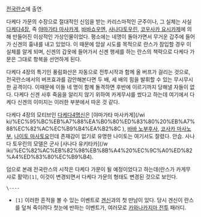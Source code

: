 [전국란스](%EC%A0%84%EA%B5%AD%EB%9E%80%EC%8A%A4.md)에 출연.

다케다 가문의 수장으로 절대적인 신임을 받는 카리스마적인 군주이나, 그 실체는 사실 [다케다4장](%EB%8B%A4%EC%BC%80%EB%8B%A4%204%EC%9E%A5.md), 즉 [야마가타 마사카게](%EC%95%BC%EB%A7%88%EA%B0%80%ED%83%80%20%EB%A7%88%EC%82%AC%EC%B9%B4%EA%B2%8C.md), [바바쇼우엔](%EB%B0%94%EB%B0%94%20%EC%87%BC%EC%9A%B0%EC%97%94.md), [사나다토우린](%EC%82%AC%EB%82%98%EB%8B%A4%20%ED%86%A0%EC%9A%B0%EB%A6%B0.md), [코우사카 요시카제](%EC%BD%94%EC%9A%B0%EC%82%AC%EC%B9%B4%20%EC%9A%94%EC%8B%9C%EC%B9%B4%EC%A0%9C.md)에 의해 만들어진 이상적인 가상인물이었다. 평소에는 네명이 돌아가면서 무거운 갑주에 들어가 신겐의 흉내를 내고 있었다. 이
때문에 암살 시도를 목적으로 란스가 잠입할 경우 이 실체를 알게 되며, 신겐의 갑옷에 들어가서 신겐 행세를 하는 란스의 책략으로 다케다
가문은 그대로 항복을 선언하게 된다.

다케다 4장의 특기인 풍림화산은 자동으로 전투시작과 함께 올 버프가 걸리는 것으로, 전국란스에서의 버프효과를 감안해본다면 두 배, 세 배의
힘을 발휘할 수 있는 무시무시한 공격이다. 이때문에 이들 네 명이 함께 돌격하면 후반에 이르기까지 당해낼 자들이 없다. 다케다 신겐 사후
죽음을 알리지 않기 위하여 카게무샤를 썼다고 하는데 여기에서 다케다 신겐의 이미지는 이러한 부분에서 따온 것 같다.

다케다 4장의 모티브인 [다케다4명신](%EB%8B%A4%EC%BC%80%EB%8B%A4%204%EB%AA%85%EC%8B%A0.md)은 [야마가타 마사카게](/wi
ki/%EC%95%BC%EB%A7%88%EA%B0%80%ED%83%80%20%EB%A7%88%EC%82%AC%EC%B9%B4%EA%B2%8C
), [바바 노부후사](%EB%B0%94%EB%B0%94%20%EB%85%B8%EB%B6%80%ED%9B%84%EC%82%AC.md),
[코사카 마사노부](%EC%BD%94%EC%82%AC%EC%B9%B4%20%EB%A7%88%EC%82%AC%EB%85%B8%EB%B6%80.md), [나이토 마사토요](%EB%82%98%EC%9D%B4%ED%86%A0%20%EB%A7%88%EC%82%AC%ED%86%A0%EC%9A%94.md)인데 존재감이 없기로 유명한 나이토는 여기서도 잘렸다. 안습. 사나다 토우린의 모델은 군사 [사나다 유키타카](/w
iki/%EC%82%AC%EB%82%98%EB%8B%A4%20%EC%9C%A0%ED%82%A4%ED%83%80%EC%B9%B4).

덤으로 본래 전국란스의 시작은 다케다 가문이 될 예정이었다고 하는데(란스가 카게무샤로 활약)`[1]`, 이것이 변경되면서 다케다 가문의
형태도 변경된 것으로 보인다.

`\----`

  * `[1]` 이러한 흔적을 볼 수 있는 이벤트로 [겐신](%EC%9A%B0%EC%97%90%EC%8A%A4%EA%B8%B0%20%EA%B2%90%EC%8B%A0%28%EB%9E%80%EC%8A%A4%20%EC%8B%9C%EB%A6%AC%EC%A6%88%29.md)과의 첫 만남이 있다. 당시 겐신이 란스를 덮쳐 죽이려다 첫눈에 반하는 이벤트가, 여러모로 [카와나카지마 전투](%EC%B9%B4%EC%99%80%EB%82%98%EC%B9%B4%EC%A7%80%EB%A7%88%20%EC%A0%84%ED%88%AC.md) 패러디.

